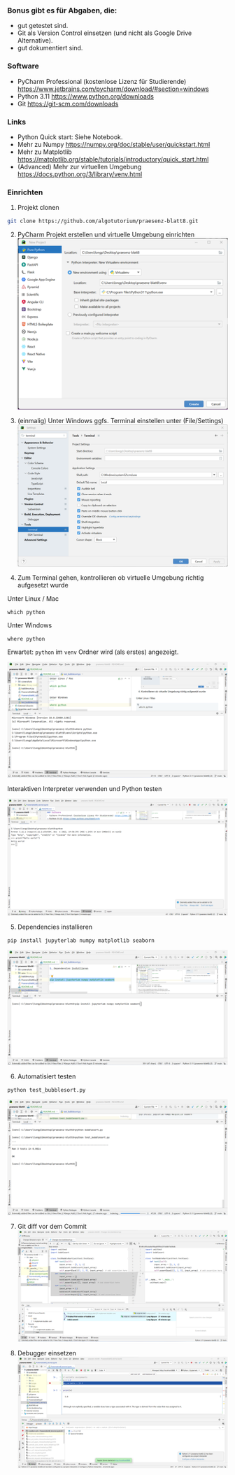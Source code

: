 ### Bonus gibt es für Abgaben, die:
- gut getestet sind.
- Git als Version Control einsetzen (und nicht als Google Drive Alternative).
- gut dokumentiert sind.

### Software
- PyCharm Professional (kostenlose Lizenz für Studierende) https://www.jetbrains.com/pycharm/download/#section=windows
- Python 3.11 https://www.python.org/downloads
- Git https://git-scm.com/downloads

### Links
- Python Quick start: Siehe Notebook.
- Mehr zu Numpy https://numpy.org/doc/stable/user/quickstart.html
- Mehr zu Matplotlib https://matplotlib.org/stable/tutorials/introductory/quick_start.html
- (Advanced) Mehr zur virtuellen Umgebung https://docs.python.org/3/library/venv.html

### Einrichten
1. Projekt clonen 

```bash
git clone https://github.com/algotutorium/praesenz-blatt8.git
```

2. PyCharm Projekt erstellen und virtuelle Umgebung einrichten
![](screenshots/2.png)

3. (einmalig) Unter Windows ggfs. Terminal einstellen unter (File/Settings)
![](screenshots/3.png)

4. Zum Terminal gehen, kontrollieren ob virtuelle Umgebung richtig aufgesetzt wurde

Unter Linux / Mac
```
which python
```

Unter Windows
```
where python
```

Erwartet: `python` im `venv` Ordner wird (als erstes) angezeigt.

![](screenshots/4.png)

Interaktiven Interpreter verwenden und Python testen

![](screenshots/9.png)

5. Dependencies installieren
```
pip install jupyterlab numpy matplotlib seaborn
```
![](screenshots/5.png)

6. Automatisiert testen
```
python test_bubblesort.py
```
![](screenshots/6.png)

7. Git diff vor dem Commit
![](screenshots/7.png)

8. Debugger einsetzen
![](screenshots/8.png)